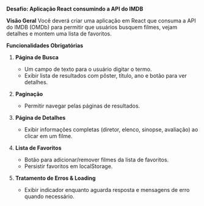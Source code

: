 **Desafio: Aplicação React consumindo a API do IMDB**

**Visão Geral**
Você deverá criar uma aplicação em React que consuma a API do IMDB (OMDb) para permitir que usuários busquem filmes, vejam detalhes e montem uma lista de favoritos.

**Funcionalidades Obrigatórias**

1. **Página de Busca**

   * Um campo de texto para o usuário digitar o termo.
   * Exibir lista de resultados com pôster, título, ano e botão para ver detalhes.

2. **Paginação**

   * Permitir navegar pelas páginas de resultados.

3. **Página de Detalhes**

   * Exibir informações completas (diretor, elenco, sinopse, avaliação) ao clicar em um filme.

4. **Lista de Favoritos**

   * Botão para adicionar/remover filmes da lista de favoritos.
   * Persistir favoritos em localStorage.

5. **Tratamento de Erros & Loading**

   * Exibir indicador enquanto aguarda resposta e mensagens de erro quando necessário.
